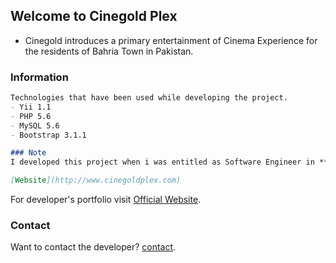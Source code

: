 ## Welcome to Cinegold Plex

- Cinegold introduces a primary entertainment of Cinema Experience for the residents of Bahria Town in Pakistan.

### Information

```markdown
Technologies that have been used while developing the project.
- Yii 1.1
- PHP 5.6
- MySQL 5.6
- Bootstrap 3.1.1

### Note
I developed this project when i was entitled as Software Engineer in **Ainosoft Technologies**.

[Website](http://www.cinegoldplex.com)
```

For developer's portfolio visit [Official Website](https://noumanwaheed.com).

### Contact

Want to contact the developer? [contact](https://noumanwaheed.com).
